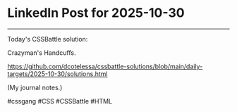 # LinkedIn Post for 2025-10-30

---

Today's CSSBattle solution:

Crazyman's Handcuffs.

https://github.com/dcotelessa/cssbattle-solutions/blob/main/daily-targets/2025-10-30/solutions.html

(My journal notes.)

#cssgang #CSS #CSSBattle #HTML
